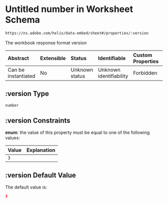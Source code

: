 # Untitled number in Worksheet Schema

```txt
https://ns.adobe.com/helix/data-embed/sheet#/properties/:version
```

The workbook response format version

| Abstract            | Extensible | Status         | Identifiable            | Custom Properties | Additional Properties | Access Restrictions | Defined In                                                     |
| :------------------ | :--------- | :------------- | :---------------------- | :---------------- | :-------------------- | :------------------ | :------------------------------------------------------------- |
| Can be instantiated | No         | Unknown status | Unknown identifiability | Forbidden         | Allowed               | none                | [sheet.schema.json*](sheet.schema.json "open original schema") |

## :version Type

`number`

## :version Constraints

**enum**: the value of this property must be equal to one of the following values:

| Value | Explanation |
| :---- | :---------- |
| `3`   |             |

## :version Default Value

The default value is:

```json
3
```

